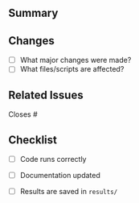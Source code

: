 ## Summary

<!-- Briefly describe the purpose of this pull request -->

## Changes

- [ ] What major changes were made?
- [ ] What files/scripts are affected?

## Related Issues

Closes #<issue-number>

## Checklist

- [ ] Code runs correctly
- [ ] Documentation updated
- [ ] Results are saved in `results/`

